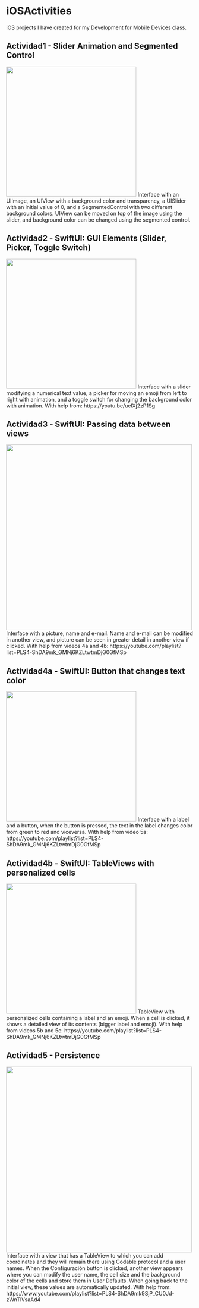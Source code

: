 # iOSActivities
iOS projects I have created for my Development for Mobile Devices class.

## Actividad1 - Slider Animation and Segmented Control
<img src="https://github.com/lorena-ang/iOSActivities/blob/main/DemoImages/Actividad1.png" width="350">
Interface with an UIImage, an UIView with a background color and transparency, a UISlider with an initial value of 0, and a SegmentedControl with two different background colors. UIView can be moved on top of the image using the slider, and background color can be changed using the segmented control.

## Actividad2 - SwiftUI: GUI Elements (Slider, Picker, Toggle Switch)
<img src="https://github.com/lorena-ang/iOSActivities/blob/main/DemoImages/Actividad2.png" width="350">
Interface with a slider modifying a numerical text value, a picker for moving an emoji from left to right with animation, and a toggle switch for changing the background color with animation. With help from: https://youtu.be/uelXj2zP1Sg

## Actividad3 - SwiftUI: Passing data between views
<img src="https://github.com/lorena-ang/iOSActivities/blob/main/DemoImages/Actividad3.png" width="500">
Interface with a picture, name and e-mail. Name and e-mail can be modified in another view, and picture can be seen in greater detail in another view if clicked.
With help from videos 4a and 4b: https://youtube.com/playlist?list=PLS4-ShDA9mk_GMNj6KZLtwtmDjG0GfMSp

## Actividad4a - SwiftUI: Button that changes text color
<img src="https://github.com/lorena-ang/iOSActivities/blob/main/DemoImages/Actividad4a.png" width="350">
Interface with a label and a button, when the button is pressed, the text in the label changes color from green to red and viceversa. With help from video 5a: https://youtube.com/playlist?list=PLS4-ShDA9mk_GMNj6KZLtwtmDjG0GfMSp

## Actividad4b - SwiftUI: TableViews with personalized cells
<img src="https://github.com/lorena-ang/iOSActivities/blob/main/DemoImages/Actividad4b.png" width="350">
TableView with personalized cells containing a label and an emoji. When a cell is clicked, it shows a detailed view of its contents (bigger label and emoji).
With help from videos 5b and 5c: https://youtube.com/playlist?list=PLS4-ShDA9mk_GMNj6KZLtwtmDjG0GfMSp

## Actividad5 - Persistence
<img src="https://github.com/lorena-ang/iOSActivities/blob/main/DemoImages/Actividad5.png" width="500">
Interface with a view that has a TableView to which you can add coordinates and they will remain there using Codable protocol and a user names. When the Configuración button is clicked, another view appears where you can modify the user name, the cell size and the background color of the cells and store them in User Defaults. When going back to the initial view, these values are automatically updated.
With help from: https://www.youtube.com/playlist?list=PLS4-ShDA9mk9SjP_CU0Jd-zWnTlVsaAd4
